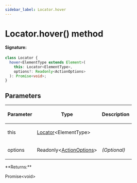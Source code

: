 ```yaml
---
sidebar_label: Locator.hover
---
```


# Locator.hover() method

#### Signature:

```typescript
class Locator {
  hover<ElementType extends Element>(
    this: Locator<ElementType>,
    options?: Readonly<ActionOptions>
  ): Promise<void>;
}
```

## Parameters

<table><thead><tr><th>

Parameter

</th><th>

Type

</th><th>

Description

</th></tr></thead>
<tbody><tr><td>

this

</td><td>

[Locator](./puppeteer.locator.md)&lt;ElementType&gt;

</td><td>

</td></tr>
<tr><td>

options

</td><td>

Readonly&lt;[ActionOptions](./puppeteer.actionoptions.md)&gt;

</td><td>

_(Optional)_

</td></tr>
</tbody></table>
**Returns:**

Promise&lt;void&gt;
